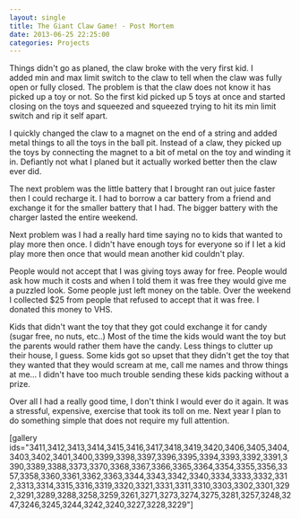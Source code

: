 ```yaml
---
layout: single
title: The Giant Claw Game! - Post Mortem
date: 2013-06-25 22:25:00
categories: Projects
---
```

Things didn't go as planed, the claw broke with the very first kid. I added min and max limit switch to the claw to tell when the claw was fully open or fully closed. The problem is that the claw does not know it has picked up a toy or not. So the first kid picked up 5 toys at once and started closing on the toys and squeezed and squeezed trying to hit its min limit switch and rip it self apart.

I quickly changed the claw to a magnet on the end of a string and added metal things to all the toys in the ball pit. Instead of a claw, they picked up the toys by connecting the magnet to a bit of metal on the toy and winding it in. Defiantly not what I planed but it actually worked better then the claw ever did.

The next problem was the little battery that I brought ran out juice faster then I could recharge it. I had to borrow a car battery from a friend and exchange it for the smaller battery that I had. The bigger battery with the charger lasted the entire weekend.

Next problem was I had a really hard time saying no to kids that wanted to play more then once. I didn't have enough toys for everyone so if I let a kid play more then once that would mean another kid couldn't play.

People would not accept that I was giving toys away for free. People would ask how much it costs and when I told them it was free they would give me a puzzled look. Some people just left money on the table. Over the weekend I collected $25 from people that refused to accept that it was free. I donated this money to VHS.

Kids that didn't want the toy that they got could exchange it for candy (sugar free, no nuts, etc..) Most of the time the kids would want the toy but the parents would rather them have the candy. Less things to clutter up their house, I guess. Some kids got so upset that they didn't get the toy that they wanted that they would scream at me, call me names and throw things at me... I didn't have too much trouble sending these kids packing without a prize.

Over all I had a really good time, I don't think I would ever do it again. It was a stressful, expensive, exercise that took its toll on me. Next year I plan to do something simple that does not require my full attention.

[gallery ids="3411,3412,3413,3414,3415,3416,3417,3418,3419,3420,3406,3405,3404,3403,3402,3401,3400,3399,3398,3397,3396,3395,3394,3393,3392,3391,3390,3389,3388,3373,3370,3368,3367,3366,3365,3364,3354,3355,3356,3357,3358,3360,3361,3362,3363,3344,3343,3342,3340,3334,3333,3332,3312,3313,3314,3315,3316,3319,3320,3321,3331,3311,3310,3303,3302,3301,3292,3291,3289,3288,3258,3259,3261,3271,3273,3274,3275,3281,3257,3248,3247,3246,3245,3244,3242,3240,3227,3228,3229"]
